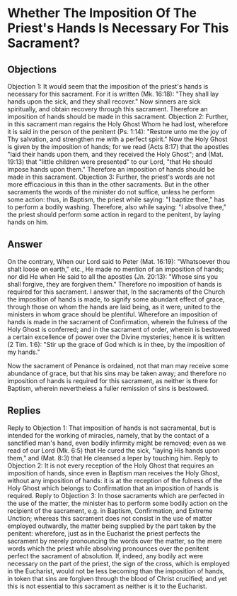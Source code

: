 # Whether The Imposition Of The Priest's Hands Is Necessary For This Sacrament?
## Objections
Objection 1: It would seem that the imposition of the priest's hands is necessary for this sacrament. For it is written (Mk. 16:18): "They shall lay hands upon the sick, and they shall recover." Now sinners are sick spiritually, and obtain recovery through this sacrament. Therefore an imposition of hands should be made in this sacrament.
Objection 2: Further, in this sacrament man regains the Holy Ghost Whom he had lost, wherefore it is said in the person of the penitent (Ps. 1:14): "Restore unto me the joy of Thy salvation, and strengthen me with a perfect spirit." Now the Holy Ghost is given by the imposition of hands; for we read (Acts 8:17) that the apostles "laid their hands upon them, and they received the Holy Ghost"; and (Mat. 19:13) that "little children were presented" to our Lord, "that He should impose hands upon them." Therefore an imposition of hands should be made in this sacrament.
Objection 3: Further, the priest's words are not more efficacious in this than in the other sacraments. But in the other sacraments the words of the minister do not suffice, unless he perform some action: thus, in Baptism, the priest while saying: "I baptize thee," has to perform a bodily washing. Therefore, also while saying: "I absolve thee," the priest should perform some action in regard to the penitent, by laying hands on him.
## Answer
On the contrary, When our Lord said to Peter (Mat. 16:19): "Whatsoever thou shalt loose on earth," etc., He made no mention of an imposition of hands; nor did He when He said to all the apostles (Jn. 20:13): "Whose sins you shall forgive, they are forgiven them." Therefore no imposition of hands is required for this sacrament.
I answer that, In the sacraments of the Church the imposition of hands is made, to signify some abundant effect of grace, through those on whom the hands are laid being, as it were, united to the ministers in whom grace should be plentiful. Wherefore an imposition of hands is made in the sacrament of Confirmation, wherein the fulness of the Holy Ghost is conferred; and in the sacrament of order, wherein is bestowed a certain excellence of power over the Divine mysteries; hence it is written (2 Tim. 1:6): "Stir up the grace of God which is in thee, by the imposition of my hands."

Now the sacrament of Penance is ordained, not that man may receive some abundance of grace, but that his sins may be taken away; and therefore no imposition of hands is required for this sacrament, as neither is there for Baptism, wherein nevertheless a fuller remission of sins is bestowed.
## Replies
Reply to Objection 1: That imposition of hands is not sacramental, but is intended for the working of miracles, namely, that by the contact of a sanctified man's hand, even bodily infirmity might be removed; even as we read of our Lord (Mk. 6:5) that He cured the sick, "laying His hands upon them," and (Mat. 8:3) that He cleansed a leper by touching him.
Reply to Objection 2: It is not every reception of the Holy Ghost that requires an imposition of hands, since even in Baptism man receives the Holy Ghost, without any imposition of hands: it is at the reception of the fulness of the Holy Ghost which belongs to Confirmation that an imposition of hands is required.
Reply to Objection 3: In those sacraments which are perfected in the use of the matter, the minister has to perform some bodily action on the recipient of the sacrament, e.g. in Baptism, Confirmation, and Extreme Unction; whereas this sacrament does not consist in the use of matter employed outwardly, the matter being supplied by the part taken by the penitent: wherefore, just as in the Eucharist the priest perfects the sacrament by merely pronouncing the words over the matter, so the mere words which the priest while absolving pronounces over the penitent perfect the sacrament of absolution. If, indeed, any bodily act were necessary on the part of the priest, the sign of the cross, which is employed in the Eucharist, would not be less becoming than the imposition of hands, in token that sins are forgiven through the blood of Christ crucified; and yet this is not essential to this sacrament as neither is it to the Eucharist.